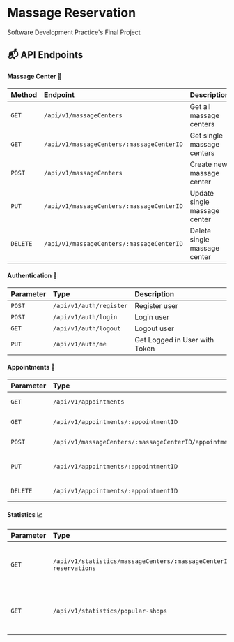 # Massage Reservation
Software Development Practice's Final Project


## 📬 API Endpoints

#### Massage Center 🚩

| Method | Endpoint   | Description                |
| :-------- | :------- | :------------------------- |
| `GET` | `/api/v1/massageCenters` | Get all massage centers |
| `GET` | `/api/v1/massageCenters/:massageCenterID` | Get single massage centers |
| `POST` | `/api/v1/massageCenters` | Create new massage center |
| `PUT` | `/api/v1/massageCenters/:massageCenterID` | Update single massage center |
| `DELETE` | `/api/v1/massageCenters/:massageCenterID` | Delete single massage center |


#### Authentication 🔐

| Parameter | Type     | Description                       |
| :-------- | :------- | :-------------------------------- |
| `POST` | `/api/v1/auth/register` | Register user |
| `POST` | `/api/v1/auth/login` | Login user |
| `GET` | `/api/v1/auth/logout` | Logout user |
| `PUT` | `/api/v1/auth/me` | Get Logged in User with Token |


#### Appointments 📩

| Parameter | Type     | Description                       |
| :-------- | :------- | :-------------------------------- |
| `GET` | `/api/v1/appointments` | Get all appointments |
| `GET` | `/api/v1/appointments/:appointmentID` | Get single appointment |
| `POST` | `/api/v1/massageCenters/:massageCenterID/appointments` | Add single appointment |
| `PUT` | `/api/v1/appointments/:appointmentID` | Update single appointment |
| `DELETE` | `/api/v1/appointments/:appointmentID` | Delete single appointment |


#### Statistics 📈

| Parameter | Type     | Description                       |
| :-------- | :------- | :-------------------------------- |
| `GET` | `/api/v1/statistics/massageCenters/:massageCenterId/daily-reservations` | Get daily number of reservations for each shop  |
| `GET` | `/api/v1/statistics/popular-shops` | Get top 3 massage shops by number of reservations |
